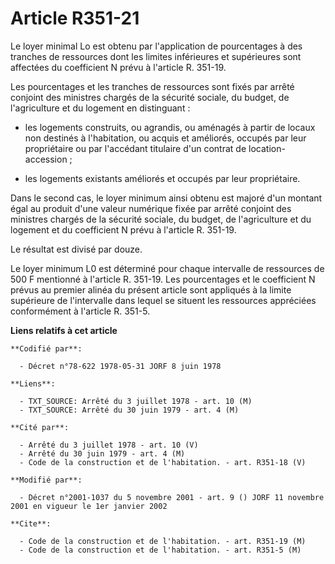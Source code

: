 # Article R351-21

Le loyer minimal Lo est obtenu par l'application de pourcentages à des tranches de ressources dont les limites inférieures et
supérieures sont affectées du coefficient N prévu à l'article R. 351-19.

Les pourcentages et les tranches de ressources sont fixés par arrêté conjoint des ministres chargés de la sécurité sociale,
du budget, de l'agriculture et du logement en distinguant :

- les logements construits, ou agrandis, ou aménagés à partir de locaux non destinés à l'habitation, ou acquis et améliorés,
occupés par leur propriétaire ou par l'accédant titulaire d'un contrat de location-accession ;

- les logements existants améliorés et occupés par leur propriétaire.

Dans le second cas, le loyer minimum ainsi obtenu est majoré d'un montant égal au produit d'une valeur numérique fixée par
arrêté conjoint des ministres chargés de la sécurité sociale, du budget, de l'agriculture et du logement et du coefficient N
prévu à l'article R. 351-19.

Le résultat est divisé par douze.

Le loyer minimum L0 est déterminé pour chaque intervalle de ressources de 500 F mentionné à l'article R. 351-19. Les
pourcentages et le coefficient N prévus au premier alinéa du présent article sont appliqués à la limite supérieure de
l'intervalle dans lequel se situent les ressources appréciées conformément à l'article R. 351-5.

**Liens relatifs à cet article**

	**Codifié par**:

	  - Décret n°78-622 1978-05-31 JORF 8 juin 1978

	**Liens**:

	  - TXT_SOURCE: Arrêté du 3 juillet 1978 - art. 10 (M)
	  - TXT_SOURCE: Arrêté du 30 juin 1979 - art. 4 (M)

	**Cité par**:

	  - Arrêté du 3 juillet 1978 - art. 10 (V)
	  - Arrêté du 30 juin 1979 - art. 4 (M)
	  - Code de la construction et de l'habitation. - art. R351-18 (V)

	**Modifié par**:

	  - Décret n°2001-1037 du 5 novembre 2001 - art. 9 () JORF 11 novembre 2001 en vigueur le 1er janvier 2002

	**Cite**:

	  - Code de la construction et de l'habitation. - art. R351-19 (M)
	  - Code de la construction et de l'habitation. - art. R351-5 (M)
